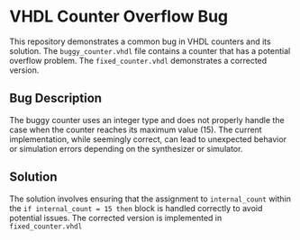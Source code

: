 # VHDL Counter Overflow Bug
This repository demonstrates a common bug in VHDL counters and its solution. The `buggy_counter.vhdl` file contains a counter that has a potential overflow problem.  The `fixed_counter.vhdl` demonstrates a corrected version.

## Bug Description
The buggy counter uses an integer type and does not properly handle the case when the counter reaches its maximum value (15).  The current implementation, while seemingly correct, can lead to unexpected behavior or simulation errors depending on the synthesizer or simulator. 

## Solution
The solution involves ensuring that the assignment to `internal_count` within the `if internal_count = 15 then` block is handled correctly to avoid potential issues. The corrected version is implemented in `fixed_counter.vhdl`